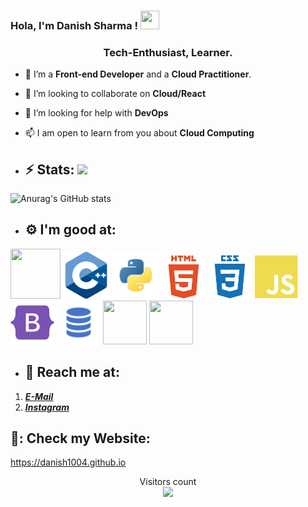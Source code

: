 ### Hola, I'm Danish Sharma !  <img src="https://camo.githubusercontent.com/35d3d11359a49bf12aebb834cc13fd81b95eff4e/68747470733a2f2f6d656469612e67697068792e636f6d2f6d656469612f6876524a434c467a6361737252346961377a2f67697068792e676966" height="30px" width="30px">

 ### <div align=center>  Tech-Enthusiast, Learner.

- 🌱 I’m a **Front-end Developer** and a **Cloud Practitioner**.
- 👯 I’m looking to collaborate on **Cloud/React**
- 🤝 I’m looking for help with **DevOps**
- 📫 I am open to learn from you about **Cloud Computing**

- ## :zap: Stats:                                                                 ![](https://visitor-badge.laobi.icu/badge?page_id=Danish1004.Danish1004)

 ![Anurag's GitHub stats](https://github-readme-stats.vercel.app/api?username=Danish1004&show_icons=true&theme=default)

- ## :gear: I'm good at:
 <img src="https://cdn.iconscout.com/icon/free/png-512/c-programming-569564.png" height="80" width="80"> <img src="https://raw.githubusercontent.com/devicons/devicon/master/icons/cplusplus/cplusplus-original.svg" alt="cplusplus" width="75" height="75"/>  <img src="https://raw.githubusercontent.com/github/explore/80688e429a7d4ef2fca1e82350fe8e3517d3494d/topics/python/python.png" height="75" width="75"> <img src="https://raw.githubusercontent.com/devicons/devicon/master/icons/html5/html5-plain-wordmark.svg" alt="cplusplus" width="70" height="70"/> <img src="https://raw.githubusercontent.com/devicons/devicon/master/icons/css3/css3-plain-wordmark.svg" alt="cplusplus" width="70" height="70"/> <img src="https://raw.githubusercontent.com/devicons/devicon/master/icons/javascript/javascript-plain.svg" alt="cplusplus" width="70" height="70"/> <img src="https://raw.githubusercontent.com/devicons/devicon/master/icons/bootstrap/bootstrap-plain.svg" alt="cplusplus" width="70" height="70"/> <img src="https://raw.githubusercontent.com/github/explore/80688e429a7d4ef2fca1e82350fe8e3517d3494d/topics/sql/sql.png" height="70" width="70"/> <img src="https://cdn.jsdelivr.net/gh/devicons/devicon/icons/react/react-original.svg" height="70" width="70"> <img src="https://cdn.jsdelivr.net/gh/devicons/devicon/icons/git/git-original.svg" height="70" width="70" />
          
- ## :rocket: Reach me at:
1. [__*E-Mail*__](mailto:danishsharma13255@gmail.com)
2. [__*Instagram*__](https://www.instagram.com/Danish_1004/)
## 🌠: Check my Website:
 https://danish1004.github.io
<p align="center"> 
  Visitors count<br>
  <img src="https://profile-counter.glitch.me/Danish1004/count.svg" />
</p>
